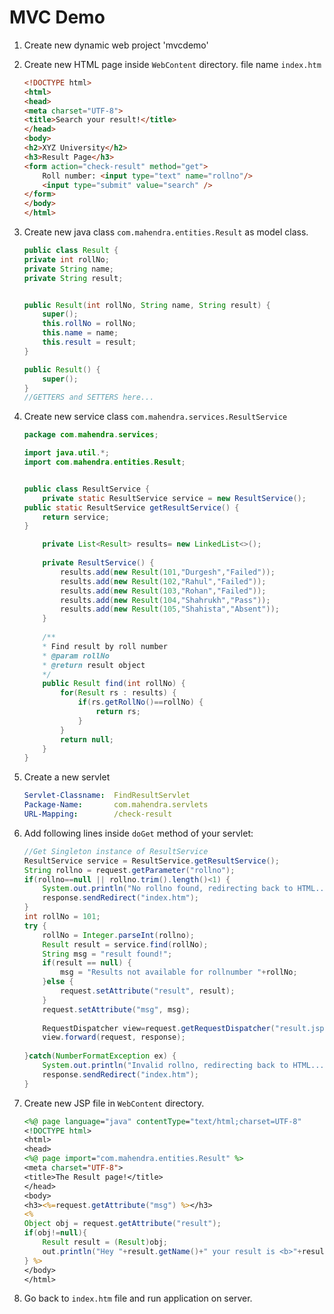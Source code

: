 # MVC Demo

1.  Create new dynamic web project 'mvcdemo'
2.  Create new HTML page inside `WebContent` directory.
    file name `index.htm`

    ```HTML
    <!DOCTYPE html>
    <html>
    <head>
    <meta charset="UTF-8">
    <title>Search your result!</title>
    </head>
    <body>
    <h2>XYZ University</h2>
    <h3>Result Page</h3>
    <form action="check-result" method="get">
        Roll number: <input type="text" name="rollno"/>
        <input type="submit" value="search" />
    </form>
    </body>
    </html>
    ```
3.  Create new java class `com.mahendra.entities.Result` as model class.

    ```java
    public class Result {
	private int rollNo;
	private String name;
	private String result;
	
	
	public Result(int rollNo, String name, String result) {
		super();
		this.rollNo = rollNo;
		this.name = name;
		this.result = result;
	}

	public Result() {
		super();
	}
    //GETTERS and SETTERS here...
    ```
4.  Create new service class `com.mahendra.services.ResultService`

    ```java
    package com.mahendra.services;

    import java.util.*;
    import com.mahendra.entities.Result;


    public class ResultService {
    	private static ResultService service = new ResultService();
	public static ResultService getResultService() {
		return service;
	}
	
        private List<Result> results= new LinkedList<>();
        
        private ResultService() {
            results.add(new Result(101,"Durgesh","Failed")); 
            results.add(new Result(102,"Rahul","Failed"));
            results.add(new Result(103,"Rohan","Failed"));
            results.add(new Result(104,"Shahrukh","Pass"));
            results.add(new Result(105,"Shahista","Absent"));
        }
        
        /**
        * Find result by roll number
        * @param rollNo
        * @return result object
        */
        public Result find(int rollNo) {
            for(Result rs : results) {
                if(rs.getRollNo()==rollNo) {
                    return rs;
                }
            }
            return null;
        }
    }
    ```

5.  Create a new servlet 

    ```yaml
    Servlet-Classname:  FindResultServlet
    Package-Name:       com.mahendra.servlets
    URL-Mapping:        /check-result
    ```

6.  Add following lines inside `doGet` method of your servlet:

    ```java
    //Get Singleton instance of ResultService
    ResultService service = ResultService.getResultService();
    String rollno = request.getParameter("rollno");
    if(rollno==null || rollno.trim().length()<1) {
        System.out.println("No rollno found, redirecting back to HTML...");
        response.sendRedirect("index.htm");			
    }
    int rollNo = 101;
    try {
        rollNo = Integer.parseInt(rollno);
        Result result = service.find(rollNo);
        String msg = "result found!";
        if(result == null) {
            msg = "Results not available for rollnumber "+rollNo;
        }else {
            request.setAttribute("result", result);
        }
        request.setAttribute("msg", msg);
        
        RequestDispatcher view=request.getRequestDispatcher("result.jsp");
        view.forward(request, response);
        
    }catch(NumberFormatException ex) {
        System.out.println("Invalid rollno, redirecting back to HTML...");
        response.sendRedirect("index.htm");
    }
    ```
7.  Create new JSP file in `WebContent` directory.

    ```jsp
    <%@ page language="java" contentType="text/html;charset=UTF-8"      pageEncoding="UTF-8"%>
    <!DOCTYPE html>
    <html>
    <head>
    <%@ page import="com.mahendra.entities.Result" %>
    <meta charset="UTF-8">
    <title>The Result page!</title>
    </head>
    <body>
    <h3><%=request.getAttribute("msg") %></h3>
    <%
    Object obj = request.getAttribute("result"); 
    if(obj!=null){
        Result result = (Result)obj;
        out.println("Hey "+result.getName()+" your result is <b>"+result.getResult()+"</b>");
    } %>
    </body>
    </html>
    ```

8.  Go back to `index.htm` file and run application on server.